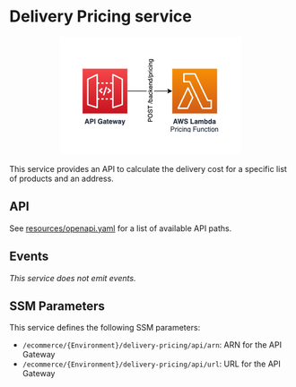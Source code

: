 Delivery Pricing service
========================

<p align="center">
    <img alt="Delivery Pricing Architecture Diagram" src="images/delivery-pricing.png"/>
</p>

This service provides an API to calculate the delivery cost for a specific list of products and an address.

## API

See [resources/openapi.yaml](resources/openapi.yaml) for a list of available API paths.

## Events

_This service does not emit events._

## SSM Parameters

This service defines the following SSM parameters:

* `/ecommerce/{Environment}/delivery-pricing/api/arn`: ARN for the API Gateway
* `/ecommerce/{Environment}/delivery-pricing/api/url`: URL for the API Gateway